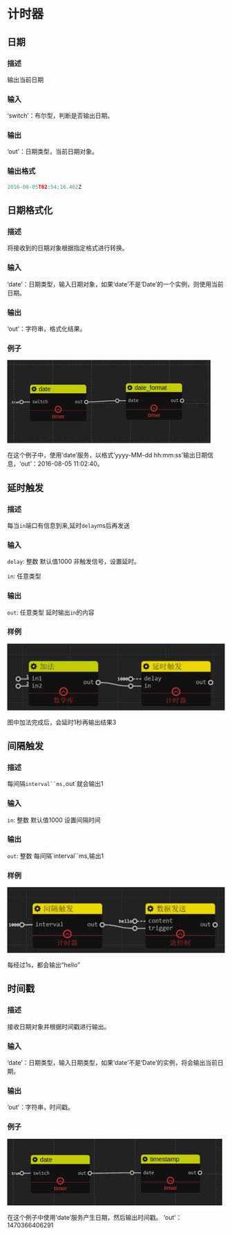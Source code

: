 计时器
================

## 日期

### 描述

输出当前日期

### 输入

‘switch’：布尔型，判断是否输出日期。

### 输出

‘out’：日期类型，当前日期对象。

### 输出格式
```javascript
2016-08-05T02:54:16.462Z
```
## 日期格式化

### 描述

将接收到的日期对象根据指定格式进行转换。

### 输入

‘date’：日期类型，输入日期对象，如果‘date’不是‘Date’的一个实例，则使用当前日期。

### 输出

‘out’：字符串，格式化结果。

### 例子

![](./pic/date_format.png)

在这个例子中，使用‘date’服务，以格式‘yyyy-MM-dd hh:mm:ss’输出日期信息，‘out’：2016-08-05 11:02:40。


## 延时触发

### 描述

每当`in`端口有信息到来,延时`delay`ms后再发送

### 输入

`delay`: 整数 默认值1000 非触发信号，设置延时。

`in`: 任意类型

### 输出

`out`: 任意类型 延时输出`in`的内容

### 样例

![](./pic/add_delay.zh-CN.jpg)

图中加法完成后，会延时1秒再输出结果3



## 间隔触发

### 描述

每间隔`interval``ms,`out`就会输出1

### 输入

`in`: 整数 默认值1000 设置间隔时间 

### 输出

`out`: 整数 每间隔`interval``ms,输出1

### 样例

![](./pic/interval_sender.zh-CN.jpg)

每经过1s，都会输出“hello”

## 时间戳

### 描述

接收日期对象并根据时间戳进行输出。

### 输入

‘date’：日期类型，输入日期类型，如果‘date’不是‘Date’的实例，将会输出当前日期。

### 输出

‘out’：字符串，时间戳。

### 例子

![](./pic/timestamp.png)

在这个例子中使用‘date’服务产生日期，然后输出时间戳。
‘out’：1470366406291
